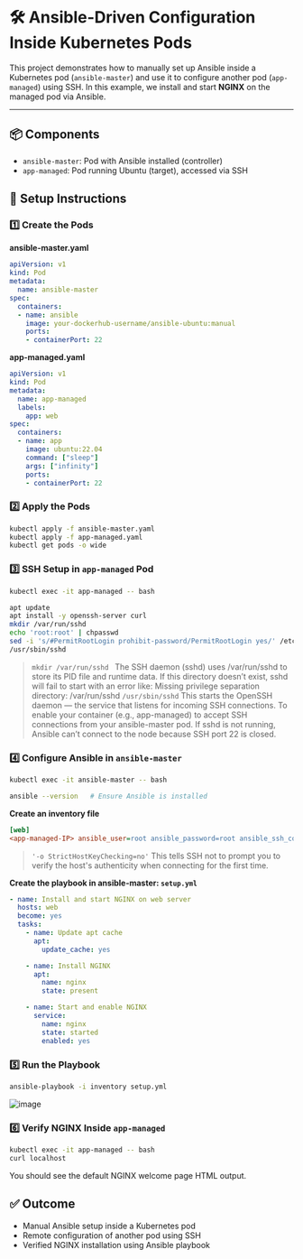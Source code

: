 # 🛠️ Ansible-Driven Configuration Inside Kubernetes Pods

This project demonstrates how to manually set up Ansible inside a Kubernetes pod (`ansible-master`) and use it to configure another pod (`app-managed`) using SSH. In this example, we install and start **NGINX** on the managed pod via Ansible.

---

## 📦 Components

- `ansible-master`: Pod with Ansible installed (controller)
- `app-managed`: Pod running Ubuntu (target), accessed via SSH


## 🚀 Setup Instructions

### 1️⃣ Create the Pods

**ansible-master.yaml**
```yaml
apiVersion: v1
kind: Pod
metadata:
  name: ansible-master
spec:
  containers:
  - name: ansible
    image: your-dockerhub-username/ansible-ubuntu:manual
    ports:
    - containerPort: 22
````

**app-managed.yaml**

```yaml
apiVersion: v1
kind: Pod
metadata:
  name: app-managed
  labels:
    app: web
spec:
  containers:
  - name: app
    image: ubuntu:22.04
    command: ["sleep"]
    args: ["infinity"]
    ports:
    - containerPort: 22
```

### 2️⃣ Apply the Pods

```bash
kubectl apply -f ansible-master.yaml
kubectl apply -f app-managed.yaml
kubectl get pods -o wide
```


### 3️⃣ SSH Setup in `app-managed` Pod

```bash
kubectl exec -it app-managed -- bash

apt update
apt install -y openssh-server curl
mkdir /var/run/sshd
echo 'root:root' | chpasswd
sed -i 's/#PermitRootLogin prohibit-password/PermitRootLogin yes/' /etc/ssh/sshd_config
/usr/sbin/sshd
```
> `mkdir /var/run/sshd ` The SSH daemon (sshd) uses /var/run/sshd to store its PID file and runtime data. If this directory doesn’t exist, sshd will fail to start with an error like: Missing privilege separation directory: /var/run/sshd
> `/usr/sbin/sshd` This starts the OpenSSH daemon — the service that listens for incoming SSH connections. To enable your container (e.g., app-managed) to accept SSH connections from your ansible-master pod.  If sshd is not running, Ansible can’t connect to the node because SSH port 22 is closed.

### 4️⃣ Configure Ansible in `ansible-master`

```bash
kubectl exec -it ansible-master -- bash

ansible --version   # Ensure Ansible is installed
```

**Create an inventory file**

```ini
[web]
<app-managed-IP> ansible_user=root ansible_password=root ansible_ssh_common_args='-o StrictHostKeyChecking=no'
```
> `'-o StrictHostKeyChecking=no'` This tells SSH not to prompt you to verify the host's authenticity when connecting for the first time.

**Create the playbook in ansible-master: `setup.yml`**

```yaml
- name: Install and start NGINX on web server
  hosts: web
  become: yes
  tasks:
    - name: Update apt cache
      apt:
        update_cache: yes

    - name: Install NGINX
      apt:
        name: nginx
        state: present

    - name: Start and enable NGINX
      service:
        name: nginx
        state: started
        enabled: yes
```



### 5️⃣ Run the Playbook

```bash
ansible-playbook -i inventory setup.yml
```
![image](https://github.com/user-attachments/assets/78e7858a-c7f7-4e86-96ce-0e9bd35ae148)




### 6️⃣ Verify NGINX Inside `app-managed`

```bash
kubectl exec -it app-managed -- bash
curl localhost
```

You should see the default NGINX welcome page HTML output.

## ✅ Outcome

* Manual Ansible setup inside a Kubernetes pod
* Remote configuration of another pod using SSH
* Verified NGINX installation using Ansible playbook
